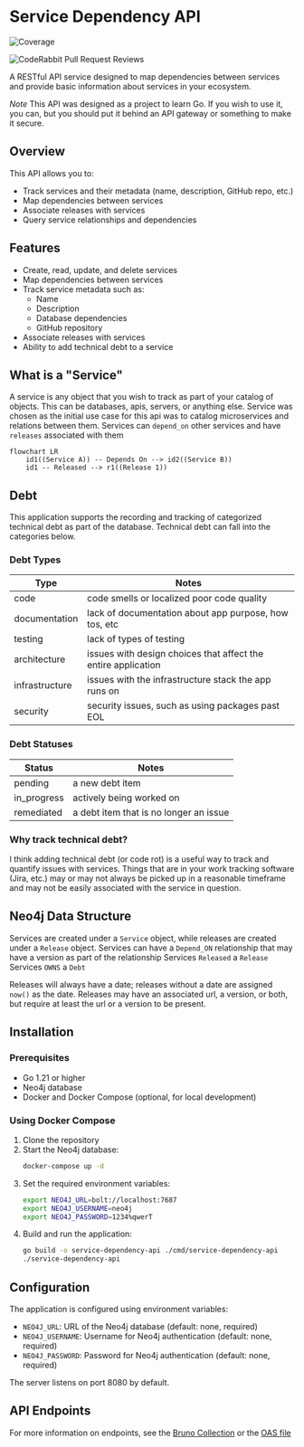 # Service Dependency API
![Coverage](https://img.shields.io/badge/Coverage-81.9%25-brightgreen)

![CodeRabbit Pull Request Reviews](https://img.shields.io/coderabbit/prs/github/jlpdeveloper/service-dependency-api?utm_source=oss&utm_medium=github&utm_campaign=jlpdeveloper%2Fservice-dependency-api&labelColor=171717&color=FF570A&link=https%3A%2F%2Fcoderabbit.ai&label=CodeRabbit+Reviews)

A RESTful API service designed to map dependencies between services and provide basic information about services in your ecosystem.

_Note_ This API was designed as a project to learn Go. If you wish to use it, you can, but you should put it behind an API gateway or something to make it secure. 

## Overview

This API allows you to:

- Track services and their metadata (name, description, GitHub repo, etc.)
- Map dependencies between services
- Associate releases with services
- Query service relationships and dependencies

## Features

- Create, read, update, and delete services
- Map dependencies between services
- Track service metadata such as:
    - Name
    - Description
    - Database dependencies
    - GitHub repository
- Associate releases with services
- Ability to add technical debt to a service

## What is a "Service"
A service is any object that you wish to track as part of your catalog of objects. This can be databases, apis, servers, or anything else.
Service was chosen as the initial use case for this api was to catalog microservices and relations between them. Services can `depend_on` other services and have `releases` associated with them

```mermaid
flowchart LR
    id1((Service A)) -- Depends On --> id2((Service B))
    id1 -- Released --> r1((Release 1))

```

## Debt
This application supports the recording and tracking of categorized technical debt as part of the database. Technical debt can fall into the categories below.

### Debt Types
| Type           | Notes                                                         |
|----------------|---------------------------------------------------------------|
| code           | code smells or localized poor code quality                    |
| documentation  | lack of documentation about app purpose, how tos, etc         |
| testing        | lack of types of testing                                      |
| architecture   | issues with design choices that affect the entire application |
| infrastructure | issues with the infrastructure stack the app runs on          |
| security       | security issues, such as using packages past EOL              |

### Debt Statuses
| Status      | Notes                                  |
|-------------|----------------------------------------|
| pending     | a new debt item                        |
| in_progress | actively being worked on               |
| remediated  | a debt item that is no longer an issue |

### Why track technical debt?
I think adding technical debt (or code rot) is a useful way to track and quantify issues with services. Things that are in your work tracking software (Jira, etc.)
may or may not always be picked up in a reasonable timeframe and may not be easily associated with the service in question. 

## Neo4j Data Structure
Services are created under a `Service` object, while releases are created under a `Release` object.
Services can have a `Depend_ON` relationship that may have a version as part of the relationship
Services `Released` a `Release`
Services `OWNS` a `Debt`

Releases will always have a date; releases without a date are assigned `now()` as the date. Releases may have an associated url, a version, or both, but require at least the url or a version to be present.

## Installation

### Prerequisites

- Go 1.21 or higher
- Neo4j database
- Docker and Docker Compose (optional, for local development)

### Using Docker Compose

1. Clone the repository
2. Start the Neo4j database:
   ```sh
   docker-compose up -d
   ```
3. Set the required environment variables:
   ```sh
   export NEO4J_URL=bolt://localhost:7687
   export NEO4J_USERNAME=neo4j
   export NEO4J_PASSWORD=1234%qwerT
   ```
4. Build and run the application:
   ```sh
   go build -o service-dependency-api ./cmd/service-dependency-api
   ./service-dependency-api
   ```

## Configuration

The application is configured using environment variables:

- `NEO4J_URL`: URL of the Neo4j database (default: none, required)
- `NEO4J_USERNAME`: Username for Neo4j authentication (default: none, required)
- `NEO4J_PASSWORD`: Password for Neo4j authentication (default: none, required)

The server listens on port 8080 by default.

## API Endpoints

For more information on endpoints, see the [Bruno Collection](./HTTP_COLLECTION) or the [OAS file](./_http_docs/service-dependency.yaml)
